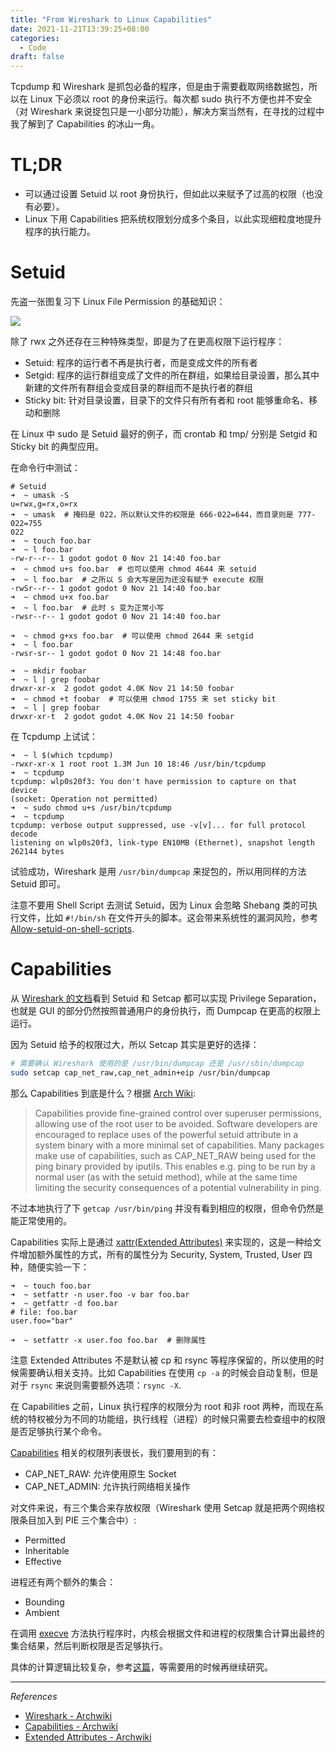 ```yaml
---
title: "From Wireshark to Linux Capabilities"
date: 2021-11-21T13:39:25+08:00
categories:
  - Code
draft: false
---
```


Tcpdump 和 Wireshark 是抓包必备的程序，但是由于需要截取网络数据包，所以在 Linux 下必须以 root 的身份来运行。每次都 sudo 执行不方便也并不安全（对 Wireshark 来说捉包只是一小部分功能），解决方案当然有，在寻找的过程中我了解到了 Capabilities 的冰山一角。

# TL;DR

- 可以通过设置 Setuid 以 root 身份执行，但如此以来赋予了过高的权限（也没有必要）。
- Linux 下用 Capabilities 把系统权限划分成多个条目，以此实现细粒度地提升程序的执行能力。

# Setuid

先盗一张图复习下 Linux File Permission 的基础知识：

![](https://static.iamgodot.com/content/images/fig_permissions_chmod-command.jpg)

除了 rwx 之外还存在三种特殊类型，即是为了在更高权限下运行程序：

- Setuid: 程序的运行者不再是执行者，而是变成文件的所有者
- Setgid: 程序的运行群组变成了文件的所在群组，如果给目录设置，那么其中新建的文件所有群组会变成目录的群组而不是执行者的群组
- Sticky bit: 针对目录设置，目录下的文件只有所有者和 root 能够重命名、移动和删除

在 Linux 中 sudo 是 Setuid 最好的例子，而 crontab 和 tmp/ 分别是 Setgid 和 Sticky bit 的典型应用。

在命令行中测试：

```shell
# Setuid
➜  ~ umask -S
u=rwx,g=rx,o=rx
➜  ~ umask  # 掩码是 022，所以默认文件的权限是 666-022=644，而目录则是 777-022=755
022
➜  ~ touch foo.bar
➜  ~ l foo.bar
-rw-r--r-- 1 godot godot 0 Nov 21 14:40 foo.bar
➜  ~ chmod u+s foo.bar  # 也可以使用 chmod 4644 来 setuid
➜  ~ l foo.bar  # 之所以 S 会大写是因为还没有赋予 execute 权限
-rwSr--r-- 1 godot godot 0 Nov 21 14:40 foo.bar
➜  ~ chmod u+x foo.bar
➜  ~ l foo.bar  # 此时 s 变为正常小写
-rwsr--r-- 1 godot godot 0 Nov 21 14:40 foo.bar

➜  ~ chmod g+xs foo.bar  # 可以使用 chmod 2644 来 setgid
➜  ~ l foo.bar
-rwsr-sr-- 1 godot godot 0 Nov 21 14:48 foo.bar

➜  ~ mkdir foobar
➜  ~ l | grep foobar
drwxr-xr-x  2 godot godot 4.0K Nov 21 14:50 foobar
➜  ~ chmod +t foobar  # 可以使用 chmod 1755 来 set sticky bit
➜  ~ l | grep foobar
drwxr-xr-t  2 godot godot 4.0K Nov 21 14:50 foobar
```

在 Tcpdump 上试试：

```shell
➜  ~ l $(which tcpdump)
-rwxr-xr-x 1 root root 1.3M Jun 10 18:46 /usr/bin/tcpdump
➜  ~ tcpdump
tcpdump: wlp0s20f3: You don't have permission to capture on that device
(socket: Operation not permitted)
➜  ~ sudo chmod u+s /usr/bin/tcpdump
➜  ~ tcpdump
tcpdump: verbose output suppressed, use -v[v]... for full protocol decode
listening on wlp0s20f3, link-type EN10MB (Ethernet), snapshot length 262144 bytes
```

试验成功，Wireshark 是用 `/usr/bin/dumpcap` 来捉包的，所以用同样的方法 Setuid 即可。

注意不要用 Shell Script 去测试 Setuid，因为 Linux 会忽略 Shebang 类的可执行文件，比如 `#!/bin/sh` 在文件开头的脚本。这会带来系统性的漏洞风险，参考 [Allow-setuid-on-shell-scripts](https://unix.stackexchange.com/questions/364/allow-setuid-on-shell-scripts).

# Capabilities

从 [Wireshark 的文档](https://gitlab.com/wireshark/wireshark/-/wikis/CaptureSetup/CapturePrivileges#most-unixes)看到 Setuid 和 Setcap 都可以实现 Privilege Separation，也就是 GUI 的部分仍然按照普通用户的身份执行，而 Dumpcap 在更高的权限上运行。

因为 Setuid 给予的权限过大，所以 Setcap 其实是更好的选择：

```bash
# 需要确认 Wireshark 使用的是 /usr/bin/dumpcap 还是 /usr/sbin/dumpcap
sudo setcap cap_net_raw,cap_net_admin+eip /usr/bin/dumpcap
```

那么 Capabilities 到底是什么？根据 [Arch Wiki](https://wiki.archlinux.org/title/capabilities):

> Capabilities provide fine-grained control over superuser permissions, allowing use of the root user to be avoided. Software developers are encouraged to replace uses of the powerful setuid attribute in a system binary with a more minimal set of capabilities. Many packages make use of capabilities, such as CAP_NET_RAW being used for the ping binary provided by iputils. This enables e.g. ping to be run by a normal user (as with the setuid method), while at the same time limiting the security consequences of a potential vulnerability in ping.

不过本地执行了下 `getcap /usr/bin/ping` 并没有看到相应的权限，但命令仍然是能正常使用的。

Capabilities 实际上是通过 [xattr(Extended Attributes)](https://wiki.archlinux.org/title/File_permissions_and_attributes#Extended_attributes) 来实现的，这是一种给文件增加额外属性的方式，所有的属性分为 Security, System, Trusted, User 四种，随便实验一下：

```shell
➜  ~ touch foo.bar
➜  ~ setfattr -n user.foo -v bar foo.bar
➜  ~ getfattr -d foo.bar
# file: foo.bar
user.foo="bar"

➜  ~ setfattr -x user.foo foo.bar  # 删除属性
```

注意 Extended Attributes 不是默认被 cp 和 rsync 等程序保留的，所以使用的时候需要确认相关支持。比如 Capabilities 在使用 `cp -a` 的时候会自动复制，但是对于 `rsync` 来说则需要额外选项：`rsync -X`.

在 Capabilities 之前，Linux 执行程序的权限分为 root 和非 root 两种，而现在系统的特权被分为不同的功能组，执行线程（进程）的时候只需要去检查组中的权限是否足够执行某个命令。

[Capabilities](https://man.archlinux.org/man/capabilities.7) 相关的权限列表很长，我们要用到的有：

- CAP_NET_RAW: 允许使用原生 Socket
- CAP_NET_ADMIN: 允许执行网络相关操作

对文件来说，有三个集合来存放权限（Wireshark 使用 Setcap 就是把两个网络权限条目加入到 PIE 三个集合中）:

- Permitted
- Inheritable
- Effective

进程还有两个额外的集合：

- Bounding
- Ambient

在调用 [execve](https://linux.die.net/man/2/execve) 方法执行程序时，内核会根据文件和进程的权限集合计算出最终的集合结果，然后判断权限是否足够执行。

具体的计算逻辑比较复杂，参考[这篇](https://cloud.tencent.com/developer/article/1529342)，等需要用的时候再继续研究。

---

*References*

- [Wireshark - Archwiki](https://wiki.archlinux.org/title/wireshark)
- [Capabilities - Archwiki](https://wiki.archlinux.org/title/capabilities)
- [Extended Attributes - Archwiki](https://wiki.archlinux.org/title/File_permissions_and_attributes#Extended_attributes)
